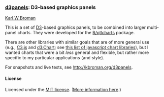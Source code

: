 ### [d3panels](http://kbroman.org/d3panels): D3-based graphics panels

[Karl W Broman](http://kbroman.org)

This is a set of [D3](http://d3js.org)-based graphics panels, to
be combined into larger multi-panel charts.  They were developed for
the [R/qtlcharts](http://kbroman.org/qtlcharts) package.

There are other libraries with similar goals that are of more general
use (e.g., [C3.js](http://c3js.org) and
[d3.Chart](http://misoproject.com/d3-chart/); see
[this list of javascript chart libraries](http://blog.webkid.io/javascript-chart-libraries/)),
but I wanted charts that were a bit _less_ general and flexible, but
rather more specific to my particular applications (and style).

For snapshots and live tests, see <http://kbroman.org/d3panels>.


#### License

Licensed under the
[MIT license](License.md). ([More information here](http://en.wikipedia.org/wiki/MIT_License).)
